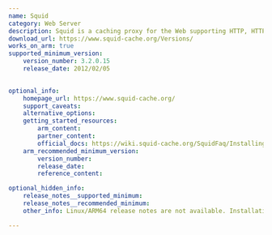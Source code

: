 ```yaml
---
name: Squid
category: Web Server
description: Squid is a caching proxy for the Web supporting HTTP, HTTPS, FTP, and more. It reduces bandwidth and improves response times by caching and reusing frequently-requested web pages.
download_url: https://www.squid-cache.org/Versions/
works_on_arm: true
supported_minimum_version:
    version_number: 3.2.0.15
    release_date: 2012/02/05
 

optional_info:
    homepage_url: https://www.squid-cache.org/
    support_caveats:
    alternative_options:
    getting_started_resources:
        arm_content:
        partner_content:
        official_docs: https://wiki.squid-cache.org/SquidFaq/InstallingSquid
    arm_recommended_minimum_version:
        version_number:
        release_date:
        reference_content:

optional_hidden_info:
    release_notes__supported_minimum:
    release_notes__recommended_minimum:
    other_info: Linux/ARM64 release notes are not available. Installation and testing are done using released source code tar.

---
```

